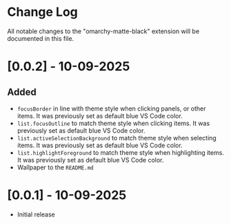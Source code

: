 # Change Log

All notable changes to the "omarchy-matte-black" extension will be documented in this file.

# [0.0.2] - 10-09-2025

## Added

- `focusBorder` in line with theme style when clicking panels, or other items. It was previously set as default blue VS Code color.
- `list.focusOutline` to match theme style when clicking items. It was previously set as default blue VS Code color.
- `list.activeSelectionBackground` to match theme style when selecting items. It was previously set as default blue VS Code color.
- `list.highlightForeground` to match theme style when highlighting items. It was previously set as default blue VS Code color.
- Wallpaper to the `README.md`

# [0.0.1] - 10-09-2025

- Initial release
